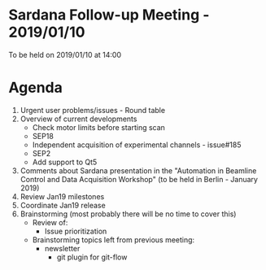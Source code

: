 # Sardana Follow-up Meeting - 2019/01/10

To be held on 2019/01/10 at 14:00

# Agenda
1. Urgent user problems/issues - Round table
2. Overview of current developments
	* Check motor limits before starting scan
	* SEP18
	* Independent acquisition of experimental channels - issue#185
	* SEP2
	* Add support to Qt5
3. Comments about Sardana presentation in the "Automation in Beamline 
   Control and Data Acquisition Workshop" (to be held in Berlin - January 2019)
4. Review Jan19 milestones
5. Coordinate Jan19 release
6. Brainstorming (most probably there will be no time to cover this)
	* Review of:
	    * Issue prioritization
	* Brainstorming topics left from previous meeting:
	    * newsletter
            * git plugin for git-flow
